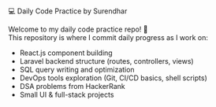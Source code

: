  💻 Daily Code Practice by Surendhar

Welcome to my daily code practice repo! 🚀  
This repository is where I commit daily progress as I work on:

- React.js component building
- Laravel backend structure (routes, controllers, views)
- SQL query writing and optimization
- DevOps tools exploration (Git, CI/CD basics, shell scripts)
- DSA problems from HackerRank
- Small UI & full-stack projects
